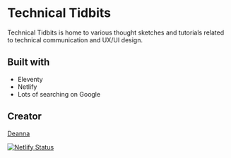 # Technical Tidbits

Technical Tidbits is home to various thought sketches and tutorials related to technical communication and UX/UI design.

## Built with

* Eleventy
* Netlify
* Lots of searching on Google

## Creator

[Deanna](https://www.twitter.com/itsdeannat)

[![Netlify Status](https://api.netlify.com/api/v1/badges/b4bf3b3a-1f97-41d8-8cc6-77475b1b8b2c/deploy-status)](https://app.netlify.com/sites/reverent-joliot-7af216/deploys)
